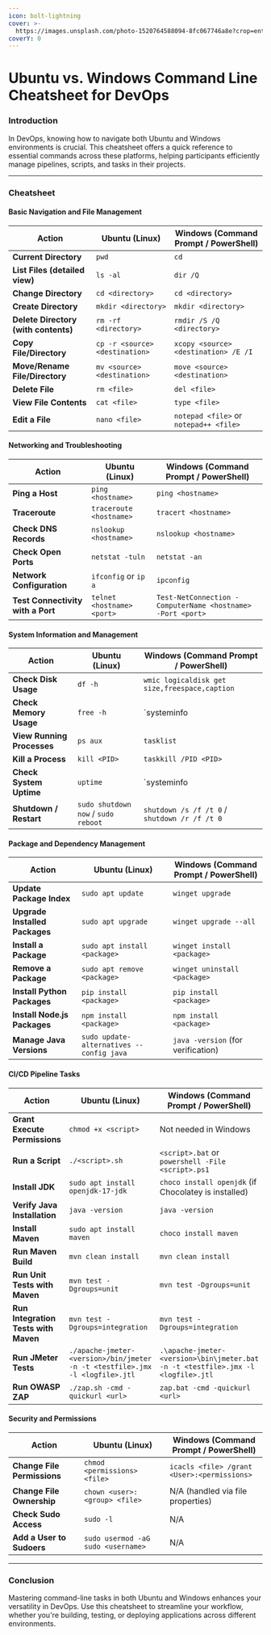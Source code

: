 ```yaml
---
icon: bolt-lightning
cover: >-
  https://images.unsplash.com/photo-1520764588094-8fc067746a8e?crop=entropy&cs=srgb&fm=jpg&ixid=M3wxOTcwMjR8MHwxfHNlYXJjaHwyfHxjaGVhdCUyMHNoZWV0fGVufDB8fHx8MTcyNDk4MzE1OXww&ixlib=rb-4.0.3&q=85
coverY: 0
---
```


# Ubuntu vs. Windows Command Line Cheatsheet for DevOps

### **Introduction**

In DevOps, knowing how to navigate both Ubuntu and Windows environments is crucial. This cheatsheet offers a quick reference to essential commands across these platforms, helping participants efficiently manage pipelines, scripts, and tasks in their projects.

***

### **Cheatsheet**

#### **Basic Navigation and File Management**

| **Action**                           | **Ubuntu (Linux)**             | **Windows (Command Prompt / PowerShell)** |
| ------------------------------------ | ------------------------------ | ----------------------------------------- |
| **Current Directory**                | `pwd`                          | `cd`                                      |
| **List Files (detailed view)**       | `ls -al`                       | `dir /Q`                                  |
| **Change Directory**                 | `cd <directory>`               | `cd <directory>`                          |
| **Create Directory**                 | `mkdir <directory>`            | `mkdir <directory>`                       |
| **Delete Directory (with contents)** | `rm -rf <directory>`           | `rmdir /S /Q <directory>`                 |
| **Copy File/Directory**              | `cp -r <source> <destination>` | `xcopy <source> <destination> /E /I`      |
| **Move/Rename File/Directory**       | `mv <source> <destination>`    | `move <source> <destination>`             |
| **Delete File**                      | `rm <file>`                    | `del <file>`                              |
| **View File Contents**               | `cat <file>`                   | `type <file>`                             |
| **Edit a File**                      | `nano <file>`                  | `notepad <file>` or `notepad++ <file>`    |

#### **Networking and Troubleshooting**

| **Action**                        | **Ubuntu (Linux)**         | **Windows (Command Prompt / PowerShell)**                  |
| --------------------------------- | -------------------------- | ---------------------------------------------------------- |
| **Ping a Host**                   | `ping <hostname>`          | `ping <hostname>`                                          |
| **Traceroute**                    | `traceroute <hostname>`    | `tracert <hostname>`                                       |
| **Check DNS Records**             | `nslookup <hostname>`      | `nslookup <hostname>`                                      |
| **Check Open Ports**              | `netstat -tuln`            | `netstat -an`                                              |
| **Network Configuration**         | `ifconfig` or `ip a`       | `ipconfig`                                                 |
| **Test Connectivity with a Port** | `telnet <hostname> <port>` | `Test-NetConnection -ComputerName <hostname> -Port <port>` |

#### **System Information and Management**

| **Action**                 | **Ubuntu (Linux)**                  | **Windows (Command Prompt / PowerShell)**     |
| -------------------------- | ----------------------------------- | --------------------------------------------- |
| **Check Disk Usage**       | `df -h`                             | `wmic logicaldisk get size,freespace,caption` |
| **Check Memory Usage**     | `free -h`                           | \`systeminfo                                  |
| **View Running Processes** | `ps aux`                            | `tasklist`                                    |
| **Kill a Process**         | `kill <PID>`                        | `taskkill /PID <PID>`                         |
| **Check System Uptime**    | `uptime`                            | \`systeminfo                                  |
| **Shutdown / Restart**     | `sudo shutdown now` / `sudo reboot` | `shutdown /s /f /t 0` / `shutdown /r /f /t 0` |

#### **Package and Dependency Management**

| **Action**                     | **Ubuntu (Linux)**                       | **Windows (Command Prompt / PowerShell)** |
| ------------------------------ | ---------------------------------------- | ----------------------------------------- |
| **Update Package Index**       | `sudo apt update`                        | `winget upgrade`                          |
| **Upgrade Installed Packages** | `sudo apt upgrade`                       | `winget upgrade --all`                    |
| **Install a Package**          | `sudo apt install <package>`             | `winget install <package>`                |
| **Remove a Package**           | `sudo apt remove <package>`              | `winget uninstall <package>`              |
| **Install Python Packages**    | `pip install <package>`                  | `pip install <package>`                   |
| **Install Node.js Packages**   | `npm install <package>`                  | `npm install <package>`                   |
| **Manage Java Versions**       | `sudo update-alternatives --config java` | `java -version` (for verification)        |

#### **CI/CD Pipeline Tasks**

| **Action**                           | **Ubuntu (Linux)**                                                           | **Windows (Command Prompt / PowerShell)**                                        |
| ------------------------------------ | ---------------------------------------------------------------------------- | -------------------------------------------------------------------------------- |
| **Grant Execute Permissions**        | `chmod +x <script>`                                                          | Not needed in Windows                                                            |
| **Run a Script**                     | `./<script>.sh`                                                              | `<script>.bat` or `powershell -File <script>.ps1`                                |
| **Install JDK**                      | `sudo apt install openjdk-17-jdk`                                            | `choco install openjdk` (if Chocolatey is installed)                             |
| **Verify Java Installation**         | `java -version`                                                              | `java -version`                                                                  |
| **Install Maven**                    | `sudo apt install maven`                                                     | `choco install maven`                                                            |
| **Run Maven Build**                  | `mvn clean install`                                                          | `mvn clean install`                                                              |
| **Run Unit Tests with Maven**        | `mvn test -Dgroups=unit`                                                     | `mvn test -Dgroups=unit`                                                         |
| **Run Integration Tests with Maven** | `mvn test -Dgroups=integration`                                              | `mvn test -Dgroups=integration`                                                  |
| **Run JMeter Tests**                 | `./apache-jmeter-<version>/bin/jmeter -n -t <testfile>.jmx -l <logfile>.jtl` | `.\apache-jmeter-<version>\bin\jmeter.bat -n -t <testfile>.jmx -l <logfile>.jtl` |
| **Run OWASP ZAP**                    | `./zap.sh -cmd -quickurl <url>`                                              | `zap.bat -cmd -quickurl <url>`                                                   |

#### **Security and Permissions**

| **Action**                  | **Ubuntu (Linux)**                 | **Windows (Command Prompt / PowerShell)**   |
| --------------------------- | ---------------------------------- | ------------------------------------------- |
| **Change File Permissions** | `chmod <permissions> <file>`       | `icacls <file> /grant <User>:<permissions>` |
| **Change File Ownership**   | `chown <user>:<group> <file>`      | N/A (handled via file properties)           |
| **Check Sudo Access**       | `sudo -l`                          | N/A                                         |
| **Add a User to Sudoers**   | `sudo usermod -aG sudo <username>` | N/A                                         |

***

### **Conclusion**

Mastering command-line tasks in both Ubuntu and Windows enhances your versatility in DevOps. Use this cheatsheet to streamline your workflow, whether you're building, testing, or deploying applications across different environments.
